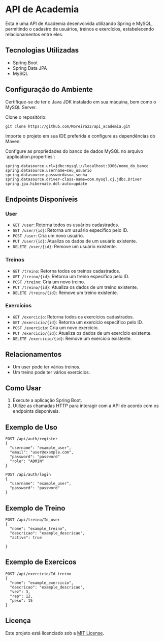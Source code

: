 # API de Academia

Esta é uma API de Academia desenvolvida utilizando Spring e MySQL, permitindo o cadastro de usuários, treinos e exercícios, estabelecendo relacionamentos entre eles.

## Tecnologias Utilizadas

- Spring Boot
- Spring Data JPA
- MySQL

## Configuração do Ambiente

Certifique-se de ter o Java JDK instalado em sua máquina, bem como o MySQL Server.

Clone o repositório:
```
git clone https://github.com/Moreira22/api_academia.git
```
Importe o projeto em sua IDE preferida e configure as dependências do Maven.

Configure as propriedades do banco de dados MySQL no arquivo 
´application.properties´:

```
spring.datasource.url=jdbc:mysql://localhost:3306/nome_do_banco
spring.datasource.username=seu_usuario
spring.datasource.password=sua_senha
spring.datasource.driver-class-name=com.mysql.cj.jdbc.Driver
spring.jpa.hibernate.ddl-auto=update
```

## Endpoints Disponíveis

### User

- `GET /user`: Retorna todos os usuários cadastrados.
- `GET /user/{id}`: Retorna um usuário específico pelo ID.
- `POST /user`: Cria um novo usuário.
- `PUT /user/{id}`: Atualiza os dados de um usuário existente.
- `DELETE /user/{id}`: Remove um usuário existente.

### Treinos

- `GET /treino`: Retorna todos os treinos cadastrados.
- `GET /treino/{id}`: Retorna um treino específico pelo ID.
- `POST /treino`: Cria um novo treino.
- `PUT /treino/{id}`: Atualiza os dados de um treino existente.
- `DELETE /treino/{id}`: Remove um treino existente.

### Exercícios

- `GET /exercicio`: Retorna todos os exercícios cadastrados.
- `GET /exercicio/{id}`: Retorna um exercício específico pelo ID.
- `POST /exercicio`: Cria um novo exercício.
- `PUT /exercicio/{id}`: Atualiza os dados de um exercício existente.
- `DELETE /exercicio/{id}`: Remove um exercício existente.

## Relacionamentos

- Um user pode ter vários treinos.
- Um treino pode ter vários exercícios.

## Como Usar

1. Execute a aplicação Spring Boot.
2. Utilize as chamadas HTTP para interagir com a API de acordo com os endpoints disponíveis.

## Exemplo de Uso

```
POST /api/auth/register
{
  "username": "example_user",
  "email": "user@example.com",
  "password": "password"
  "role": "ADMIN"
}
```

```
POST /api/auth/login
{
  "username": "example_user",
  "password": "password"
}
```
## Exemplo de Treino
```
POST /api/treino/Id_user
{
  "nome": "example_treino",
  "descricao": "example_descricao",
  "active": true

}
```
## Exemplo de Exercicos
```
POST /api/exercicio/Id_treino
{
  "nome": "example_exercicio",
  "descricao": "example_descricao",
  "vez": 3,
  "rep": 12,
  "peso": 15
}
```

## Licença

Este projeto está licenciado sob a [MIT License](LICENSE).




